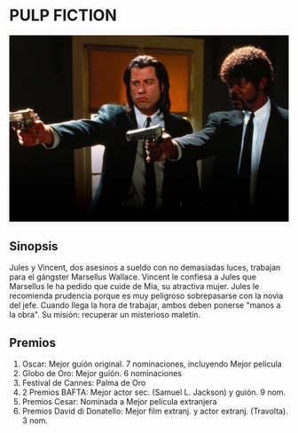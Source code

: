 # PULP FICTION

![pulpfiction](img/pulpfiction.jpg)


## Sinopsis

Jules y Vincent, dos asesinos a sueldo con no demasiadas luces, trabajan para el gángster Marsellus Wallace. Vincent le confiesa a Jules que Marsellus le ha pedido que cuide de Mia, su atractiva mujer. Jules le recomienda prudencia porque es muy peligroso sobrepasarse con la novia del jefe. Cuando llega la hora de trabajar, ambos deben ponerse "manos a la obra". Su misión: recuperar un misterioso maletín.

## Premios

1. Oscar: Mejor guión original. 7 nominaciones, incluyendo Mejor película
2. Globo de Oro: Mejor guión. 6 nominaciones
3. Festival de Cannes: Palma de Oro 
4. 2 Premios BAFTA: Mejor actor sec. (Samuel L. Jackson) y guión. 9 nom.
5. Premios Cesar: Nominada a Mejor película extranjera
6. Premios David di Donatello: Mejor film extranj. y actor extranj. (Travolta). 3 nom.
